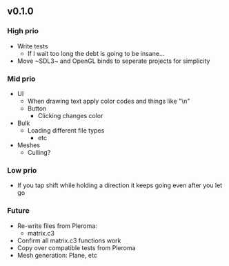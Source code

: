 
## v0.1.0

### High prio
- Write tests
  - If I wait too long the debt is going to be insane...
- Move ~SDL3~ and OpenGL binds to seperate projects for simplicity

### Mid prio
- UI
  - When drawing text apply color codes and things like "\n"
  - Button
    - Clicking changes color
- Bulk
  - Loading different file types
    - etc
- Meshes
  - Culling?

### Low prio
- If you tap shift while holding a direction it keeps going even after you let go

### Future
- Re-write files from Pleroma:
  - matrix.c3
- Confirm all matrix.c3 functions work
- Copy over compatible tests from Pleroma
- Mesh generation: Plane, etc

